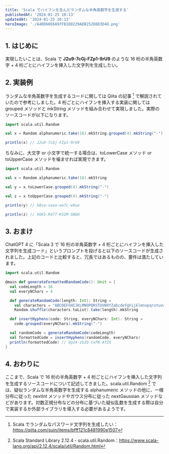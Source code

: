 ```yaml
---
title: 'Scala でハイフンを含んだランダムな半角英数字を生成する'
publishedAt: '2024-01-25 10:13'
updatedAt: '2024-01-25 10:13'
heroImage: './A4DD68E6A97FB1DD229AEB252D883D4D.png'
---
```


## 1. はじめに

実現したいことは、Scala で **J2u9-7cGj-FZp1-9rU9** のような 16 桁の半角英数字 + 4 桁ごとにハイフンを挿入した文字列を生成したい。

## 2. 実装例

ランダムな半角英数字を生成するコードに関しては Qiita の記事 [^1] で解説されていたので参考にしました。4 桁ごとにハイフンを挿入する実装に関しては grouped メソッドと mkString メソッドを組み合わせて実現しました。実際のソースコードが以下になります。

[^1]: Scala でランダムなパスワード文字列を生成したい：https://qiita.com/suin/items/bfff121c8481990e1507

```scala title="App.sc"
import scala.util.Random

val x = Random.alphanumeric.take(16).mkString.grouped(4).mkString("-")

println(x) // J2u9-7cGj-FZp1-9rU9
```

ちなみに、大文字 or 小文字で統一する場合は、toLowerCase メソッド or toUpperCase メソッドを噛ませれば実現できます。

```scala title="App.sc"
import scala.util.Random

val x = Random.alphanumeric.take(16).mkString

val y = x.toLowerCase.grouped(4).mkString("-")

val z = x.toUpperCase.grouped(4).mkString("-")

println(y) // h8va-saoa-ee7c-w9ue

println(z) // XGKS-R477-KSIM-SNGH
```

## 3. おまけ

ChatGPT 4 に「Scala 3 で 16 桁の半角英数字 + 4 桁ごとにハイフンを挿入した文字列を生成コード」というプロンプトを投げると以下のソースコードが生成されました。上記のコードと比較すると、冗長ではあるものの、要件は満たしています。

```scala title="App.sc"
import scala.util.Random

@main def generateFormattedRandomCode(): Unit = {
  val codeLength = 16
  val everyNChars = 4

  def generateRandomCode(length: Int): String =
    val characters = "ABCDEFGHIJKLMNOPQRSTUVWXYZabcdefghijklmnopqrstuvwxyz0123456789"
    Random.shuffle(characters.toList).take(length).mkString

  def insertHyphens(code: String, everyNChars: Int): String =
    code.grouped(everyNChars).mkString("-")

  val randomCode = generateRandomCode(codeLength)
  val formattedCode = insertHyphens(randomCode, everyNChars)
  println(formattedCode) // Vp24-zbIQ-txFN-ATZX
}
```

## 4. おわりに

ここまで、Scala で 16 桁の半角英数字 + 4 桁ごとにハイフンを挿入した文字列を生成するソースコードについて記述してきました。scala.util.Random [^2] では、疑似ランダムな半角英数字を生成する alphanumeric メソッドの他に、一様分布に従った nextInt メソッドやガウス分布に従った nextGaussian メソッドなどがあります。対数正規分布などの分布に基づいた疑似乱数を生成する際は自分で実装するか外部ライブラリを導入する必要があるようです。

[^2]: Scala Standard Library 2.12.4 - scala.util.Random：https://www.scala-lang.org/api/2.12.4/scala/util/Random.html
